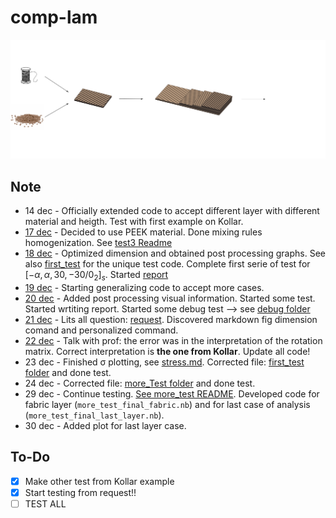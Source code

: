 # comp-lam

 ![](https://github.com/mastroalex/comp-lam/blob/main/report/figures/laminate_figures.svg)
 
## Note

- 14 dec - Officially extended code to accept different layer with different material and heigth. Test with first example on Kollar.
- [17 dec](test3/README.md) - Decided to use PEEK material. Done mixing rules homogenization. See [test3 Readme](test3/README.md)
- [18 dec](test4/README.md) - Optimized dimension and obtained post processing graphs. See also [first_test](first_test/README.md) for the unique test code. Complete first serie of test for $[-\alpha,\alpha,30,-30/0_2]_s$. Started [report](report/README.md)
- [19 dec](more_test/README.md) - Starting generalizing code to accept more cases. 
- [20 dec](more_test/README.md) - Added post processing visual information. Started some test. Started wrtiting report. Started some debug test --> see [debug folder](debug/README.md)
- [21 dec](debug/README.md) - Lits all question: [request](debug/request.md). Discovered markdown fig dimension comand and personalized command. 
- [22 dec](/debug/stress.md) - Talk with prof: the error was in the interpretation of the rotation matrix. Correct interpretation is **the one from Kollar**. Update all code! 
- 23 dec - Finished σ plotting, see [stress.md](debug/stress.md). Corrected file: [first_test folder](first_test/README.md) and done test.
- 24 dec - Corrected file: [more_Test folder](first_test/README.md) and done test.
- 29 dec - Continue testing. [See more_test README](more_test/FABRIC/README.md). Developed code for fabric layer (`more_test_final_fabric.nb`) and for last case of analysis (`more_test_final_last_layer.nb`).
- 30 dec - Added plot for last layer case.

## To-Do 

* [x] Make other test from Kollar example
* [x] Start testing from request!!
* [ ] TEST ALL 
